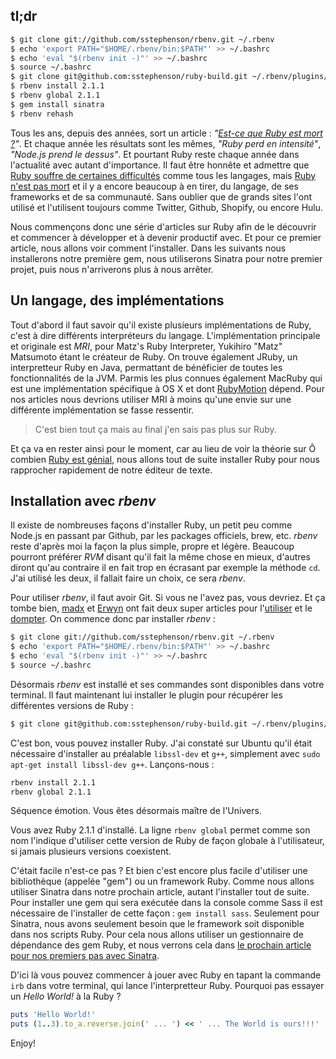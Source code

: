 ## tl;dr

```sh
$ git clone git://github.com/sstephenson/rbenv.git ~/.rbenv
$ echo 'export PATH="$HOME/.rbenv/bin:$PATH"' >> ~/.bashrc
$ echo 'eval "$(rbenv init -)"' >> ~/.bashrc
$ source ~/.bashrc
$ git clone git@github.com:sstephenson/ruby-build.git ~/.rbenv/plugins/ruby-build
$ rbenv install 2.1.1
$ rbenv global 2.1.1
$ gem install sinatra
$ rbenv rehash
```

Tous les ans, depuis des années, sort un article : *"[Est-ce que Ruby est mort ?](http://www.reddit.com/comments/1oi8wd)"*. Et chaque année les résultats sont les mêmes, *"Ruby perd en intensité"*, *"Node.js prend le dessus"*. Et pourtant Ruby reste chaque année dans l'actualité avec autant d'importance. Il faut être honnête et admettre que [Ruby souffre de certaines difficultés](http://blog.federicocarrone.com/2014/01/18/ruby-dying-or-ruby-hype-dead) comme tous les langages, mais [Ruby n'est pas mort](http://jmoses.co/2013/12/21/is-ruby-dying.html) et il y a encore beaucoup à en tirer, du langage, de ses frameworks et de sa communauté. Sans oublier que de grands sites l'ont utilisé et l'utilisent toujours comme Twitter, Github, Shopify, ou encore Hulu.

Nous commençons donc une série d'articles sur Ruby afin de le découvrir et commencer à développer et à devenir productif avec. Et pour ce premier article, nous allons voir comment l'installer. Dans les suivants nous installerons notre première gem, nous utiliserons Sinatra pour notre premier projet, puis nous n'arriverons plus à nous arrêter.

## Un langage, des implémentations

Tout d'abord il faut savoir qu'il existe plusieurs implémentations de Ruby, c'est à dire différents interpréteurs du langage. L'implémentation principale et originale est *MRI*, pour Matz's Ruby Interpreter, Yukihiro "Matz" Matsumoto étant le créateur de Ruby. On trouve également JRuby, un interpretteur Ruby en Java, permattant de bénéficier de toutes les fonctionnalités de la JVM. Parmis les plus connues également MacRuby qui est une implémentation spécifique à OS X et dont [RubyMotion](http://www.rubymotion.com) dépend. Pour nos articles nous devrions utiliser MRI à moins qu'une envie sur une différente implémentation se fasse ressentir.

> C'est bien tout ça mais au final j'en sais pas plus sur Ruby.

Et ça va en rester ainsi pour le moment, car au lieu de voir la théorie sur Ô combien [Ruby est génial](http://www.slideshare.net/astrails/ruby-is-awesome-16466895), nous allons tout de suite installer Ruby pour nous rapprocher rapidement de notre éditeur de texte.

## Installation avec *rbenv*

Il existe de nombreuses façons d'installer Ruby, un petit peu comme Node.js en passant par Github, par les packages officiels, brew, etc. *rbenv* reste d'après moi la façon la plus simple, propre et légère. Beaucoup pourront préférer *RVM* disant qu'il fait la même chose en mieux, d'autres diront qu'au contraire il en fait trop en écrasant par exemple la méthode `cd`. J'ai utilisé les deux, il fallait faire un choix, ce sera *rbenv*.

Pour utiliser *rbenv*, il faut avoir Git. Si vous ne l'avez pas, vous devriez. Et ça tombe bien, [madx](https://github.com/madx) et [Erwyn](https://github.com/Erwyn) ont fait deux super articles pour l'[utiliser](/posts/git/versionner-avec-git/) et le [dompter](/posts/git/boutez-les-bugs-domptez-votre-historique/). On commence donc par installer *rbenv* :

```sh
$ git clone git://github.com/sstephenson/rbenv.git ~/.rbenv
$ echo 'export PATH="$HOME/.rbenv/bin:$PATH"' >> ~/.bashrc
$ echo 'eval "$(rbenv init -)"' >> ~/.bashrc
$ source ~/.bashrc
```

Désormais *rbenv* est installé et ses commandes sont disponibles dans votre terminal. Il faut maintenant lui installer le plugin pour récupérer les différentes versions de Ruby :

```sh
$ git clone git@github.com:sstephenson/ruby-build.git ~/.rbenv/plugins/ruby-build
```

C'est bon, vous pouvez installer Ruby. J'ai constaté sur Ubuntu qu'il était nécessaire d'installer au préalable `libssl-dev` et `g++`, simplement avec `sudo apt-get install libssl-dev g++`. Lançons-nous :

```sh
rbenv install 2.1.1
rbenv global 2.1.1
```

Séquence émotion. Vous êtes désormais maître de l'Univers.

Vous avez Ruby 2.1.1 d'installé. La ligne `rbenv global` permet comme son nom l'indique d'utiliser cette version de Ruby de façon globale à l'utilisateur, si jamais plusieurs versions coexistent.

C'était facile n'est-ce pas ? Et bien c'est encore plus facile d'utiliser une bibliothèque (appelée "gem") ou un framework Ruby. Comme nous allons utiliser Sinatra dans notre prochain article, autant l'installer tout de suite. Pour installer une gem qui sera exécutée dans la console comme Sass il est nécessaire de l'installer de cette façon : `gem install sass`. Seulement pour Sinatra, nous avons seulement besoin que le framework soit disponible dans nos scripts Ruby. Pour cela nous allons utiliser un gestionnaire de dépendance des gem Ruby, et nous verrons cela dans [le prochain article pour nos premiers pas avec Sinatra](/posts/backend/ruby-dependances-et-projet).

D'ici là vous pouvez commencer à jouer avec Ruby en tapant la commande `irb` dans votre terminal, qui lance l'interpretteur Ruby. Pourquoi pas essayer un *Hello World!* à la Ruby ?

```ruby
puts 'Hello World!'
puts (1..3).to_a.reverse.join(' ... ') << ' ... The World is ours!!!'
```

Enjoy!
